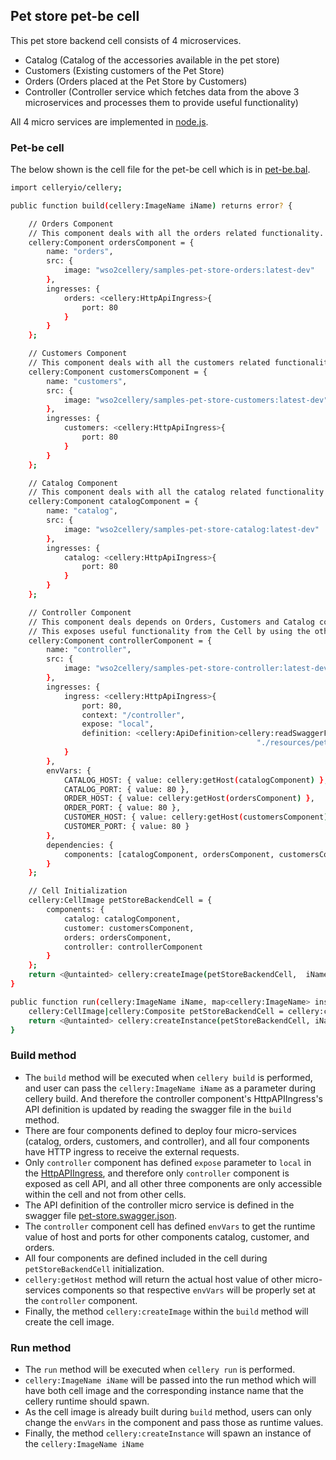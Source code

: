 ## Pet store pet-be cell

This pet store backend cell consists of 4 microservices.

* Catalog (Catalog of the accessories available in the pet store)
* Customers (Existing customers of the Pet Store)
* Orders (Orders placed at the Pet Store by Customers)
* Controller (Controller service which fetches data from the above 3 microservices and processes them to provide useful functionality)

All 4 micro services are implemented in [node.js](https://nodejs.org/en/). 


### Pet-be cell
The below shown is the cell file for the pet-be cell which is in [pet-be.bal](pet-be.bal).

```bash
import celleryio/cellery;

public function build(cellery:ImageName iName) returns error? {

    // Orders Component
    // This component deals with all the orders related functionality.
    cellery:Component ordersComponent = {
        name: "orders",
        src: {
            image: "wso2cellery/samples-pet-store-orders:latest-dev"
        },
        ingresses: {
            orders: <cellery:HttpApiIngress>{
                port: 80
            }
        }
    };

    // Customers Component
    // This component deals with all the customers related functionality.
    cellery:Component customersComponent = {
        name: "customers",
        src: {
            image: "wso2cellery/samples-pet-store-customers:latest-dev"
        },
        ingresses: {
            customers: <cellery:HttpApiIngress>{
                port: 80
            }
        }
    };

    // Catalog Component
    // This component deals with all the catalog related functionality.
    cellery:Component catalogComponent = {
        name: "catalog",
        src: {
            image: "wso2cellery/samples-pet-store-catalog:latest-dev"
        },
        ingresses: {
            catalog: <cellery:HttpApiIngress>{
                port: 80
            }
        }
    };

    // Controller Component
    // This component deals depends on Orders, Customers and Catalog components.
    // This exposes useful functionality from the Cell by using the other three components.
    cellery:Component controllerComponent = {
        name: "controller",
        src: {
            image: "wso2cellery/samples-pet-store-controller:latest-dev"
        },
        ingresses: {
            ingress: <cellery:HttpApiIngress>{
                port: 80,
                context: "/controller",
                expose: "local",
                definition: <cellery:ApiDefinition>cellery:readSwaggerFile(
                                                       "./resources/pet-store.swagger.json")
            }
        },
        envVars: {
            CATALOG_HOST: { value: cellery:getHost(catalogComponent) },
            CATALOG_PORT: { value: 80 },
            ORDER_HOST: { value: cellery:getHost(ordersComponent) },
            ORDER_PORT: { value: 80 },
            CUSTOMER_HOST: { value: cellery:getHost(customersComponent) },
            CUSTOMER_PORT: { value: 80 }
        },
        dependencies: {
            components: [catalogComponent, ordersComponent, customersComponent]
        }
    };

    // Cell Initialization
    cellery:CellImage petStoreBackendCell = {
        components: {
            catalog: catalogComponent,
            customer: customersComponent,
            orders: ordersComponent,
            controller: controllerComponent
        }
    };
    return <@untainted> cellery:createImage(petStoreBackendCell,  iName);
}

public function run(cellery:ImageName iName, map<cellery:ImageName> instances, boolean startDependencies, boolean shareDependencies) returns (cellery:InstanceState[]|error?) {
    cellery:CellImage|cellery:Composite petStoreBackendCell = cellery:constructImage(iName);
    return <@untainted> cellery:createInstance(petStoreBackendCell, iName, instances, startDependencies, shareDependencies);
}
```
### Build method 
- The `build` method will be executed when `cellery build` is performed, and user can pass the `cellery:ImageName iName` as a parameter during cellery build. 
And therefore the controller component's HttpAPIIngress's API definition is updated by reading the swagger file in the `build` method.
- There are four components defined to deploy four micro-services (catalog, orders, customers, and controller), and all four components have HTTP ingress to receive the external requests. 
- Only `controller` component has defined `expose` parameter to `local` in the [HttpAPIIngress](https://github.com/wso2/cellery-spec#1-http-ingresses), 
and therefore only `controller` component is exposed as cell API, and all other three components are only accessible within the cell and not from other cells.
- The API definition of the controller micro service is defined in the swagger file [pet-store.swagger.json](../../../src/pet-store/pet-be/controller/resources/pet-store.swagger.json). 
- The `controller` component cell has defined `envVars` to get the runtime value of host and ports for other components catalog, customer, and orders. 
- All four components are defined included in the cell during `petStoreBackendCell` initialization.
- `cellery:getHost` method will return the actual host value of other micro-services components so that respective `envVars` will be properly set at the `controller` component.
- Finally, the method `cellery:createImage` within the `build` method will create the cell image.

### Run method
- The `run` method will be executed when `cellery run` is performed.
- `cellery:ImageName iName` will be passed into the run method which will have both cell image and the corresponding instance name that the cellery runtime should spawn.
- As the cell image is already built during `build` method, users can only change the `envVars` in the component and pass those as runtime values.
- Finally, the method `cellery:createInstance` will spawn an instance of the `cellery:ImageName iName`
